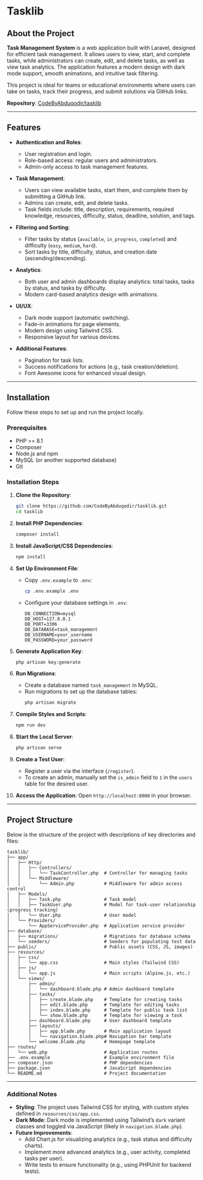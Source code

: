 # Tasklib 

## About the Project

**Task Management System** is a web application built with Laravel, designed for efficient task management. It allows users to view, start, and complete tasks, while administrators can create, edit, and delete tasks, as well as view task analytics. The application features a modern design with dark mode support, smooth animations, and intuitive task filtering.

This project is ideal for teams or educational environments where users can take on tasks, track their progress, and submit solutions via GitHub links.

**Repository**: [CodeByAbduqodir/tasklib](https://github.com/CodeByAbduqodir/tasklib.git)

---

## Features

- **Authentication and Roles**:
  - User registration and login.
  - Role-based access: regular users and administrators.
  - Admin-only access to task management features.

- **Task Management**:
  - Users can view available tasks, start them, and complete them by submitting a GitHub link.
  - Admins can create, edit, and delete tasks.
  - Task fields include: title, description, requirements, required knowledge, resources, difficulty, status, deadline, solution, and tags.

- **Filtering and Sorting**:
  - Filter tasks by status (`available`, `in_progress`, `completed`) and difficulty (`easy`, `medium`, `hard`).
  - Sort tasks by title, difficulty, status, and creation date (ascending/descending).

- **Analytics**:
  - Both user and admin dashboards display analytics: total tasks, tasks by status, and tasks by difficulty.
  - Modern card-based analytics design with animations.

- **UI/UX**:
  - Dark mode support (automatic switching).
  - Fade-in animations for page elements.
  - Modern design using Tailwind CSS.
  - Responsive layout for various devices.

- **Additional Features**:
  - Pagination for task lists.
  - Success notifications for actions (e.g., task creation/deletion).
  - Font Awesome icons for enhanced visual design.

---

## Installation

Follow these steps to set up and run the project locally.

### Prerequisites
- PHP >= 8.1
- Composer
- Node.js and npm
- MySQL (or another supported database)
- Git

### Installation Steps

1. **Clone the Repository**:
   ```bash
   git clone https://github.com/CodeByAbduqodir/tasklib.git
   cd tasklib
   ```

2. **Install PHP Dependencies**:
   ```bash
   composer install
   ```

3. **Install JavaScript/CSS Dependencies**:
   ```bash
   npm install
   ```

4. **Set Up Environment File**:
   - Copy `.env.example` to `.env`:
     ```bash
     cp .env.example .env
     ```
   - Configure your database settings in `.env`:
     ```
     DB_CONNECTION=mysql
     DB_HOST=127.0.0.1
     DB_PORT=3306
     DB_DATABASE=task_management
     DB_USERNAME=your_username
     DB_PASSWORD=your_password
     ```

5. **Generate Application Key**:
   ```bash
   php artisan key:generate
   ```

6. **Run Migrations**:
   - Create a database named `task_management` in MySQL.
   - Run migrations to set up the database tables:
     ```bash
     php artisan migrate
     ```

7. **Compile Styles and Scripts**:
   ```bash
   npm run dev
   ```

8. **Start the Local Server**:
   ```bash
   php artisan serve
   ```

9. **Create a Test User**:
   - Register a user via the interface (`/register`).
   - To create an admin, manually set the `is_admin` field to `1` in the `users` table for the desired user.

10. **Access the Application**:
    Open `http://localhost:8000` in your browser.

---

## Project Structure

Below is the structure of the project with descriptions of key directories and files:

```
tasklib/
├── app/
│   ├── Http/
│   │   ├── Controllers/
│   │   │   └── TaskController.php  # Controller for managing tasks
│   │   └── Middleware/
│   │       └── Admin.php           # Middleware for admin access control
│   ├── Models/
│   │   ├── Task.php                # Task model
│   │   ├── TaskUser.php            # Model for task-user relationship (progress tracking)
│   │   └── User.php                # User model
│   └── Providers/
│       └── AppServiceProvider.php  # Application service provider
├── database/
│   ├── migrations/                 # Migrations for database schema
│   └── seeders/                    # Seeders for populating test data
├── public/                         # Public assets (CSS, JS, images)
├── resources/
│   ├── css/
│   │   └── app.css                 # Main styles (Tailwind CSS)
│   ├── js/
│   │   └── app.js                  # Main scripts (Alpine.js, etc.)
│   └── views/
│       ├── admin/
│       │   └── dashboard.blade.php # Admin dashboard template
│       ├── tasks/
│       │   ├── create.blade.php    # Template for creating tasks
│       │   ├── edit.blade.php      # Template for editing tasks
│       │   ├── index.blade.php     # Template for public task list
│       │   └── show.blade.php      # Template for viewing a task
│       ├── dashboard.blade.php     # User dashboard template
│       ├── layouts/
│       │   ├── app.blade.php       # Main application layout
│       │   └── navigation.blade.php# Navigation bar template
│       └── welcome.blade.php       # Homepage template
├── routes/
│   └── web.php                     # Application routes
├── .env.example                    # Example environment file
├── composer.json                   # PHP dependencies
├── package.json                    # JavaScript dependencies
└── README.md                       # Project documentation
```

---

### Additional Notes

- **Styling**: The project uses Tailwind CSS for styling, with custom styles defined in `resources/css/app.css`.
- **Dark Mode**: Dark mode is implemented using Tailwind’s `dark` variant classes and toggled via JavaScript (likely in `navigation.blade.php`).
- **Future Improvements**:
  - Add Chart.js for visualizing analytics (e.g., task status and difficulty charts).
  - Implement more advanced analytics (e.g., user activity, completed tasks per user).
  - Write tests to ensure functionality (e.g., using PHPUnit for backend tests).
